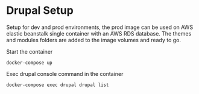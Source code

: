 # Drupal Setup

Setup for dev and prod environments, the prod image can be used on AWS elastic beanstalk single container with an AWS RDS database. The themes and modules folders are added to the image volumes and ready to go.

Start the container
```
docker-compose up
```

Exec drupal console command in the container
```
docker-compose exec drupal drupal list
```
